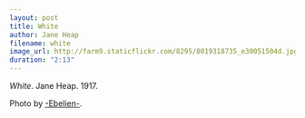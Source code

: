 ```yaml
---
layout: post
title: White
author: Jane Heap
filename: white
image_url: http://farm9.staticflickr.com/8295/8019318735_e30051504d.jpg
duration: "2:13"
---
```


_White_.  Jane Heap.  1917.

Photo by [-Ebelien-](http://www.flickr.com/photos/-ebelien-/8019318735/).
